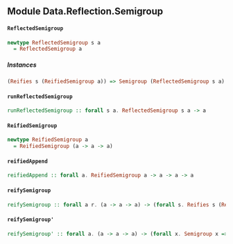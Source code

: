 ## Module Data.Reflection.Semigroup

#### `ReflectedSemigroup`

``` purescript
newtype ReflectedSemigroup s a
  = ReflectedSemigroup a
```

##### Instances
``` purescript
(Reifies s (ReifiedSemigroup a)) => Semigroup (ReflectedSemigroup s a)
```

#### `runReflectedSemigroup`

``` purescript
runReflectedSemigroup :: forall s a. ReflectedSemigroup s a -> a
```

#### `ReifiedSemigroup`

``` purescript
newtype ReifiedSemigroup a
  = ReifiedSemigroup (a -> a -> a)
```

#### `reifiedAppend`

``` purescript
reifiedAppend :: forall a. ReifiedSemigroup a -> a -> a -> a
```

#### `reifySemigroup`

``` purescript
reifySemigroup :: forall a r. (a -> a -> a) -> (forall s. Reifies s (ReifiedSemigroup a) => Proxy s -> r) -> r
```

#### `reifySemigroup'`

``` purescript
reifySemigroup' :: forall a. (a -> a -> a) -> (forall x. Semigroup x => (a -> x) -> x) -> a
```


